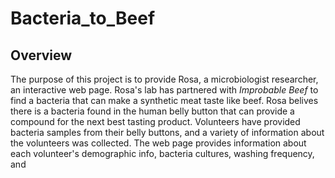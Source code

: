 # Bacteria_to_Beef

## Overview

The purpose of this project is to provide Rosa, a microbiologist researcher, an interactive web page. Rosa's lab has partnered with *Improbable Beef* to find a bacteria that can make a synthetic meat taste like beef. Rosa belives there is a bacteria found in the human belly button that can provide a compound for the next best tasting product. Volunteers have provided bacteria samples from their belly buttons, and a variety of information about the volunteers was collected. The web page provides information about each volunteer's demographic info, bacteria cultures, washing frequency, and 
